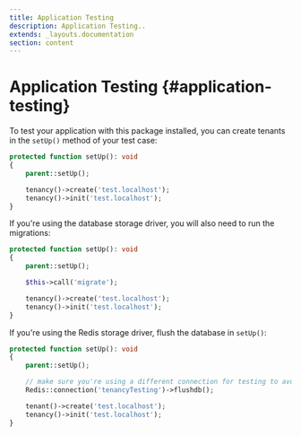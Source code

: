 ```yaml
---
title: Application Testing
description: Application Testing..
extends: _layouts.documentation
section: content
---
```


# Application Testing {#application-testing}

To test your application with this package installed, you can create tenants in the `setUp()` method of your test case:

```php
protected function setUp(): void
{
    parent::setUp();

    tenancy()->create('test.localhost');
    tenancy()->init('test.localhost');
}
```

If you're using the database storage driver, you will also need to run the migrations:
```php
protected function setUp(): void
{
    parent::setUp();

    $this->call('migrate');

    tenancy()->create('test.localhost');
    tenancy()->init('test.localhost');
}
```

If you're using the Redis storage driver, flush the database in `setUp()`:

```php
protected function setUp(): void
{
    parent::setUp();

    // make sure you're using a different connection for testing to avoid losing data
    Redis::connection('tenancyTesting')->flushdb();

    tenant()->create('test.localhost');
    tenancy()->init('test.localhost');
}
```